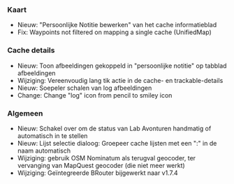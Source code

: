 ### Kaart
- Nieuw: "Persoonlijke Notitie bewerken" van het cache informatieblad
- Fix: Waypoints not filtered on mapping a single cache (UnifiedMap)

### Cache details
- Nieuw: Toon afbeeldingen gekoppeld in "persoonlijke notitie" op tabblad afbeeldingen
- Wijziging: Vereenvoudig lang tik actie in de cache- en trackable-details
- Nieuw: Soepeler schalen van log afbeeldingen
- Change: Change "log" icon from pencil to smiley icon

### Algemeen
- Nieuw: Schakel over om de status van Lab Avonturen handmatig of automatisch in te stellen
- Nieuw: Lijst selectie dialoog: Groepeer cache lijsten met een ":" in de naam automatisch
- Wijziging: gebruik OSM Nominatum als terugval geocoder, ter vervanging van MapQuest geocoder (die niet meer werkt)
- Wijziging: Geïntegreerde BRouter bijgewerkt naar v1.7.4
